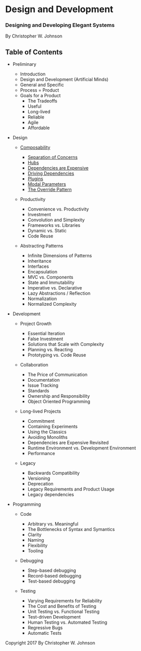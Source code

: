 # Design and Development

### Designing and Developing Elegant Systems

By Christopher W. Johnson

## Table of Contents

* Preliminary

    * Introduction
    * Design and Development (Artificial Minds)
    * General and Specific
    * Process = Product
    * Goals for a Product
        * The Tradeoffs
        * Useful
        * Long-lived
        * Reliable
        * Agile
        * Affordable

* Design

    * [Composability](contents/composability.md)
        * [Separation of Concerns](contents/composability.md#separation-of-concerns)
        * [Hubs](contents/composability.md#hubs)
        * [Dependencies are Expensive](contents/composability.md#dependencies-are-expensive)
        * [Driving Dependencies](contents/composability.md#driving-dependencies)
        * [Plugins](contents/composability.md#plugins)
        * [Modal Parameters](contents/composability.md#modal-parameters)
        * [The Override Pattern](contents/composability.md#the-override-pattern)

    * Productivity
        * Convenience vs. Productivity
        * Investment
        * Convolution and Simplexity
        * Frameworks vs. Libraries
        * Dynamic vs. Static
        * Code Reuse

    * Abstracting Patterns
        * Infinite Dimensions of Patterns
        * Inheritance
        * Interfaces
        * Encapsulation
        * MVC vs. Components
        * State and Immutability
        * Imperative vs. Declarative
        * Lazy Abstractions / Reflection
        * Normalization
        * Normalized Complexity

* Development

    * Project Growth
        * Essential Iteration
        * False Investment
        * Solutions that Scale with Complexity
        * Planning vs. Reacting
        * Prototyping vs. Code Reuse

    * Collaboration
        * The Price of Communication
        * Documentation
        * Issue Tracking
        * Standards
        * Ownership and Responsibility
        * Object Oriented Programming

    * Long-lived Projects
        * Commitment
        * Containing Experiments
        * Using the Classics
        * Avoiding Monoliths
        * Dependencies are Expensive Revisited
        * Runtime Environment vs. Development Environment
        * Performance

    * Legacy
        * Backwards Compatibility
        * Versioning
        * Deprecation
        * Legacy Requirements and Product Usage
        * Legacy dependencies

* Programming

    * Code
        * Arbitrary vs. Meaningful
        * The Bottlenecks of Syntax and Symantics
        * Clarity
        * Naming
        * Flexibility
        * Tooling

    * Debugging
        * Step-based debugging
        * Record-based debugging
        * Test-based debugging

    * Testing
        * Varying Requirements for Reliability
        * The Cost and Benefits of Testing
        * Unit Testing vs. Functional Testing
        * Test-driven Development
        * Human Testing vs. Automated Testing
        * Regressive Bugs
        * Automatic Tests


Copyright 2017 By Christopher W. Johnson